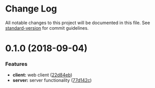 # Change Log

All notable changes to this project will be documented in this file. See [standard-version](https://github.com/conventional-changelog/standard-version) for commit guidelines.

<a name="0.1.0"></a>
# 0.1.0 (2018-09-04)


### Features

* **client:** web client ([22d84eb](https://github.com/Aigeec/aras18/commit/22d84eb))
* **server:** server functionality ([77d142c](https://github.com/Aigeec/aras18/commit/77d142c))

